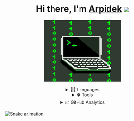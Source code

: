<h1 align="center">Hi there, I'm <a href="https://arpidek.github.io">Arpidek</a> <img src="https://media.giphy.com/media/hvRJCLFzcasrR4ia7z/giphy.gif" width="25px"> </h1>

<p align="center">
  <img width="250px" height="200px" src="./img/0101.gif" />
</p>

<details align="center">
  <summary>👨‍💻 Languages</summary>
  <h3>Languages</h3>
  <div>
    <img width="50px" height="50px" src="https://cdn.jsdelivr.net/gh/devicons/devicon/icons/java/java-original-wordmark.svg" />
    <img width="50px" height="50px" src="https://cdn.jsdelivr.net/gh/devicons/devicon/icons/cplusplus/cplusplus-original.svg" />
    <img width="50px" height="50px" src="https://cdn.jsdelivr.net/gh/devicons/devicon/icons/csharp/csharp-original.svg" />
    <img width="50px" height="50px" src="https://cdn.jsdelivr.net/gh/devicons/devicon/icons/python/python-original.svg" />
    <img width="50px" height="50px" src="https://cdn.jsdelivr.net/gh/devicons/devicon/icons/javascript/javascript-original.svg" />
    <img width="50px" height="50px" src="https://cdn.jsdelivr.net/gh/devicons/devicon/icons/haskell/haskell-original.svg" />
    <img width="50px" height="50px" src="https://cdn.jsdelivr.net/gh/devicons/devicon/icons/rust/rust-plain.svg" />
    <img width="50px" height="50px" src="https://cdn.jsdelivr.net/gh/devicons/devicon/icons/php/php-original.svg" />
    <img width="50px" height="50px" src="https://cdn.jsdelivr.net/gh/devicons/devicon/icons/html5/html5-original.svg" />
    <img width="50px" height="50px" src="https://cdn.jsdelivr.net/gh/devicons/devicon/icons/css3/css3-original.svg" />
    <img width="50px" height="50px" src="https://cdn.jsdelivr.net/gh/devicons/devicon/icons/perl/perl-original.svg" />
  </div>
</details>

<details align="center">
  <summary>🛠️ Tools</summary>
  <h3>Tools</h3>
  <div>
    <h4>Here are some tools I use in my daily life</h4>
  </div>
</details>

<details align="center">
  <summary>📈 GitHub Analytics</summary>
  <h3>GitHub Analytics</h3>
  <div>
    <a href="https://github.com/Arpidek" />
    <img height="150px" src="https://github-readme-stats.vercel.app/api?username=Arpidek&show_icons=true&theme=dark" />
    <img height="150px" src="https://github-readme-stats.vercel.app/api/top-langs/?username=Arpidek&theme=dark" />
  </div>
</details>

![Snake animation](https://github.com/Arpidek/Arpidek/blob/output/github-contribution-grid-snake.svg)
